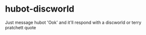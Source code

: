 # hubot-discworld

Just message hubot 'Ook' and it'll respond with a discworld or terry pratchett
quote
